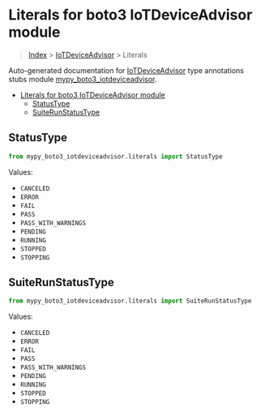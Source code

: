 # Literals for boto3 IoTDeviceAdvisor module

> [Index](..) > [IoTDeviceAdvisor](.) > Literals

Auto-generated documentation for
[IoTDeviceAdvisor](https://boto3.amazonaws.com/v1/documentation/api/1.17.78/reference/services/iotdeviceadvisor.html#IoTDeviceAdvisor)
type annotations stubs module
[mypy_boto3_iotdeviceadvisor](https://pypi.org/project/mypy-boto3-iotdeviceadvisor/).

- [Literals for boto3 IoTDeviceAdvisor module](#literals-for-boto3-iotdeviceadvisor-module)
  - [StatusType](#statustype)
  - [SuiteRunStatusType](#suiterunstatustype)

## StatusType

```python
from mypy_boto3_iotdeviceadvisor.literals import StatusType
```

Values:

- `CANCELED`
- `ERROR`
- `FAIL`
- `PASS`
- `PASS_WITH_WARNINGS`
- `PENDING`
- `RUNNING`
- `STOPPED`
- `STOPPING`

## SuiteRunStatusType

```python
from mypy_boto3_iotdeviceadvisor.literals import SuiteRunStatusType
```

Values:

- `CANCELED`
- `ERROR`
- `FAIL`
- `PASS`
- `PASS_WITH_WARNINGS`
- `PENDING`
- `RUNNING`
- `STOPPED`
- `STOPPING`
